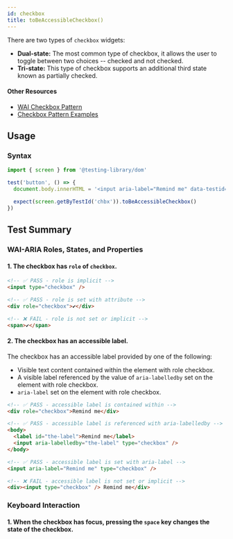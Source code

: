 ```yaml
---
id: checkbox
title: toBeAccessibleCheckbox()
---
```


There are two types of `checkbox` widgets:

- **Dual-state:** The most common type of checkbox, it allows the user to toggle between two choices
  -- checked and not checked.
- **Tri-state:** This type of checkbox supports an additional third state known as partially
  checked.

#### Other Resources

- [WAI Checkbox Pattern](https://www.w3.org/WAI/ARIA/apg/patterns/checkbox/)
- [Checkbox Pattern Examples](https://www.w3.org/WAI/ARIA/apg/example-index/checkbox/checkbox.html)

## Usage

### Syntax

```js
import { screen } from '@testing-library/dom'

test('button', () => {
  document.body.innerHTML = '<input aria-label="Remind me" data-testid="chbx" type="checkbox" />'

  expect(screen.getByTestId('chbx')).toBeAccessibleCheckbox()
})
```

## Test Summary

### WAI-ARIA Roles, States, and Properties

#### 1. The checkbox has `role` of `checkbox`.

```html
<!-- ✅ PASS - role is implicit -->
<input type="checkbox" />

<!-- ✅ PASS - role is set with attribute -->
<div role="checkbox">✔</div>

<!-- ❌ FAIL - role is not set or implicit -->
<span>✔</span>
```

#### 2. The checkbox has an accessible label.

The checkbox has an accessible label provided by one of the following:

- Visible text content contained within the element with role checkbox.
- A visible label referenced by the value of `aria-labelledby` set on the element with role
  checkbox.
- `aria-label` set on the element with role checkbox.

```html
<!-- ✅ PASS - accessible label is contained within -->
<div role="checkbox">Remind me</div>

<!-- ✅ PASS - accessible label is referenced with aria-labelledby -->
<body>
  <label id="the-label">Remind me</label>
  <input aria-labelledby="the-label" type="checkbox" />
</body>

<!-- ✅ PASS - accessible label is set with aria-label -->
<input aria-label="Remind me" type="checkbox" />

<!-- ❌ FAIL - accessible label is not set or implicit -->
<div><input type="checkbox" /> Remind me</div>
```

### Keyboard Interaction

#### 1. When the checkbox has focus, pressing the `space` key changes the state of the checkbox.
